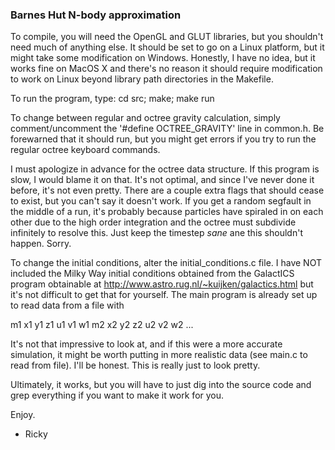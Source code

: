 ### Barnes Hut N-body approximation

To compile, you will need the OpenGL and GLUT libraries, but you shouldn't need much of
anything else.  It should be set to go on a Linux platform, but it might take some modification
on Windows.  Honestly, I have no idea, but it works fine on MacOS X and there's no reason it
should require modification to work on Linux beyond library path directories in the Makefile.

To run the program, type:
    cd src; make; make run

To change between regular and octree gravity calculation, simply comment/uncomment the 
'#define OCTREE_GRAVITY' line in common.h.  Be forewarned that it should run, but you 
might get errors if you try to run the regular octree keyboard commands.

I must apologize in advance for the octree data structure.  If this program is slow, I would
blame it on that.  It's not optimal, and since I've never done it before, it's not even
pretty.  There are a couple extra flags that should cease to exist, but you can't say it
doesn't work.  If you get a random segfault in the middle of a run, it's probably because
particles have spiraled in on each other due to the high order integration and the octree
must subdivide infinitely to resolve this.  Just keep the timestep *sane* ane this shouldn't
happen.  Sorry.

To change the initial conditions, alter the initial_conditions.c file.  I have NOT included
the Milky Way initial conditions obtained from the GalactICS program obtainable at
http://www.astro.rug.nl/~kuijken/galactics.html but it's not difficult to get that for yourself.
The main program is already set up to read data from a file with 

m1 x1 y1 z1 u1 v1 w1
m2 x2 y2 z2 u2 v2 w2
...

It's not that impressive to look at, and if this were a more accurate simulation, it might 
be worth putting in more realistic data (see main.c to read from file).  I'll be honest. 
This is really just to look pretty.

Ultimately, it works, but you will have to just dig into the source code and grep everything
if you want to make it work for you.

Enjoy.

 - Ricky
